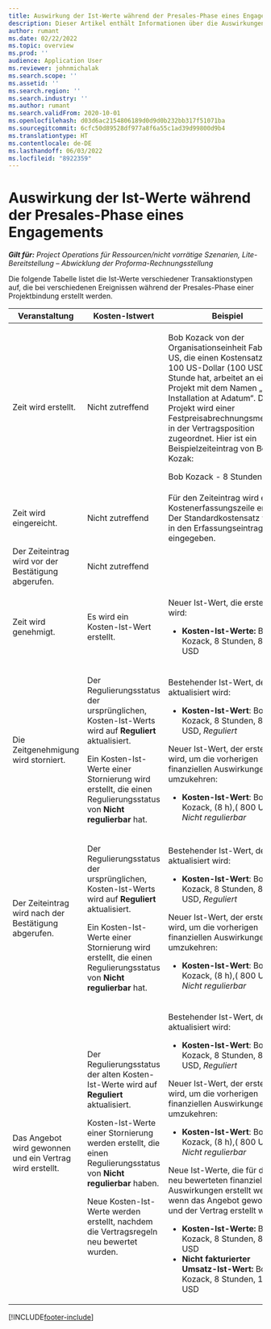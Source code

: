 ```yaml
---
title: Auswirkung der Ist-Werte während der Presales-Phase eines Engagements
description: Dieser Artikel enthält Informationen über die Auswirkungen auf die Ist-Tabelle bei verschiedenen Ereignissen, während sich ein Projekt in der Vorverkaufsphase in Microsoft Dynamics 365 Project Operations befindet.
author: rumant
ms.date: 02/22/2022
ms.topic: overview
ms.prod: ''
audience: Application User
ms.reviewer: johnmichalak
ms.search.scope: ''
ms.assetid: ''
ms.search.region: ''
ms.search.industry: ''
ms.author: rumant
ms.search.validFrom: 2020-10-01
ms.openlocfilehash: d03d6ac2154806189d0d9d0b232bb317f51071ba
ms.sourcegitcommit: 6cfc50d89528df977a8f6a55c1ad39d99800d9b4
ms.translationtype: HT
ms.contentlocale: de-DE
ms.lasthandoff: 06/03/2022
ms.locfileid: "8922359"
---
```

# <a name="actuals-impact-during-the-pre-sales-stage-of-an-engagement"></a>Auswirkung der Ist-Werte während der Presales-Phase eines Engagements

_**Gilt für:** Project Operations für Ressourcen/nicht vorrätige Szenarien, Lite-Bereitstellung – Abwicklung der Proforma-Rechnungsstellung_

Die folgende Tabelle listet die Ist-Werte verschiedener Transaktionstypen auf, die bei verschiedenen Ereignissen während der Presales-Phase einer Projektbindung erstellt werden.

| Veranstaltung | Kosten-Istwert | Beispiel |
|---|---|---|
| Zeit wird erstellt. | Nicht zutreffend | <p>Bob Kozack von der Organisationseinheit Fabrikam US, die einen Kostensatz von 100 US-Dollar (100 USD) pro Stunde hat, arbeitet an einem Projekt mit dem Namen „Arm-Installation at Adatum“. Dieses Projekt wird einer Festpreisabrechnungsmethode in der Vertragsposition zugeordnet. Hier ist ein Beispielzeiteintrag von Bob Kozak:</p><p>Bob Kozack - 8 Stunden</p> |
| Zeit wird eingereicht. | Nicht zutreffend | Für den Zeiteintrag wird eine Kostenerfassungszeile erstellt. Der Standardkostensatz wird in den Erfassungseintrag eingegeben. |
| Der Zeiteintrag wird vor der Bestätigung abgerufen. | Nicht zutreffend | |
| Zeit wird genehmigt. | Es wird ein Kosten-Ist-Wert erstellt. | <p>Neuer Ist-Wert, die erstellt wird:</p><ul><li>**Kosten-Ist-Werte:** Bob Kozack, 8 Stunden, 800 USD</li></ul> |
| Die Zeitgenehmigung wird storniert. | <p>Der Regulierungsstatus der ursprünglichen, Kosten-Ist-Werts wird auf **Reguliert** aktualisiert.</p><p>Ein Kosten-Ist-Werte einer Stornierung wird erstellt, die einen Regulierungsstatus von **Nicht regulierbar** hat.</p> | <p>Bestehender Ist-Wert, der aktualisiert wird:</p><ul><li>**Kosten-Ist-Wert**: Bob Kozack, 8 Stunden, 800 USD, *Reguliert*</li></ul><p>Neuer Ist-Wert, der erstellt wird, um die vorherigen finanziellen Auswirkungen umzukehren:</p><ul><li>**Kosten-Ist-Wert**: Bob Kozack, (8 h),( 800 USD), *Nicht regulierbar*</li></ul> |
| Der Zeiteintrag wird nach der Bestätigung abgerufen. | <p>Der Regulierungsstatus der ursprünglichen, Kosten-Ist-Werts wird auf **Reguliert** aktualisiert.</p><p>Ein Kosten-Ist-Werte einer Stornierung wird erstellt, die einen Regulierungsstatus von **Nicht regulierbar** hat.</p> | <p>Bestehender Ist-Wert, der aktualisiert wird:</p><ul><li>**Kosten-Ist-Wert**: Bob Kozack, 8 Stunden, 800 USD, *Reguliert*</li></ul><p>Neuer Ist-Wert, der erstellt wird, um die vorherigen finanziellen Auswirkungen umzukehren:</p><ul><li>**Kosten-Ist-Wert**: Bob Kozack, (8 h),( 800 USD), *Nicht regulierbar*</li></ul> |
| Das Angebot wird gewonnen und ein Vertrag wird erstellt. | <p>Der Regulierungsstatus der alten Kosten-Ist-Werte wird auf **Reguliert** aktualisiert.</p><p>Kosten-Ist-Werte einer Stornierung werden erstellt, die einen Regulierungsstatus von **Nicht regulierbar** haben.</p><p>Neue Kosten-Ist-Werte werden erstellt, nachdem die Vertragsregeln neu bewertet wurden.</p> | <p>Bestehender Ist-Wert, der aktualisiert wird:</p><ul><li>**Kosten-Ist-Wert**: Bob Kozack, 8 Stunden, 800 USD, *Reguliert*</li></ul><p>Neuer Ist-Wert, der erstellt wird, um die vorherigen finanziellen Auswirkungen umzukehren:</p><ul><li>**Kosten-Ist-Wert**: Bob Kozack, (8 h),( 800 USD), *Nicht regulierbar*</li></ul><p>Neue Ist-Werte, die für die neu bewerteten finanziellen Auswirkungen erstellt werden, wenn das Angebot gewonnen und der Vertrag erstellt wird:</p><ul><li>**Kosten-Ist-Werte:** Bob Kozack, 8 Stunden, 800 USD</li><li>**Nicht fakturierter Umsatz-Ist-Wert:** Bob Kozack, 8 Stunden, 1.600 USD</li></ul> |

[!INCLUDE[footer-include](../includes/footer-banner.md)]
